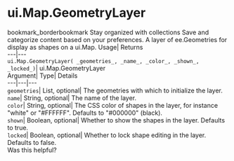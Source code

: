  
#  ui.Map.GeometryLayer
bookmark_borderbookmark Stay organized with collections  Save and categorize content based on your preferences.
A layer of ee.Geometries for display as shapes on a ui.Map. 
Usage| Returns  
---|---  
`ui.Map.GeometryLayer( _geometries_, _name_, _color_, _shown_, _locked_)`| ui.Map.GeometryLayer  
Argument| Type| Details  
---|---|---  
`geometries`| List, optional| The geometries with which to initialize the layer.  
`name`| String, optional| The name of the layer.  
`color`| String, optional| The CSS color of shapes in the layer, for instance "white" or "#FFFFFF". Defaults to "#000000" (black).  
`shown`| Boolean, optional| Whether to show the shapes in the layer. Defaults to true.  
`locked`| Boolean, optional| Whether to lock shape editing in the layer. Defaults to false.  
Was this helpful?
